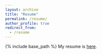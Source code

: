 ```yaml
---
layout: archive
title: "Resume"
permalink: /resume/
author_profile: true
redirect_from:
  - /resume
---
```


{% include base_path %}
My resume is [here](https://github.com/bennettaustin/bennettaustin.github.io/blob/master/files/Bennett_Austin_Resume_d.pdf).
